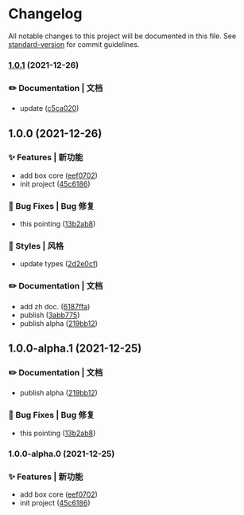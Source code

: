 # Changelog

All notable changes to this project will be documented in this file. See [standard-version](https://github.com/conventional-changelog/standard-version) for commit guidelines.

### [1.0.1](https://github.com/Keylenn/boxjs/compare/v1.0.0...v1.0.1) (2021-12-26)


### ✏️ Documentation | 文档

* update ([c5ca020](https://github.com/Keylenn/boxjs/commit/c5ca0206474009c9629c37637b704aed20f21d1c))

## 1.0.0 (2021-12-26)


### ✨ Features | 新功能

* add box core ([eef0702](https://github.com/Keylenn/boxjs/commit/eef070205d93d2eedaee10284acec207e3655a64))
* init project ([45c6186](https://github.com/Keylenn/boxjs/commit/45c61862d85e0431d2383dee1ffe0ce545526375))


### 🐛 Bug Fixes | Bug 修复

* this pointing ([13b2ab8](https://github.com/Keylenn/boxjs/commit/13b2ab884052d67195146fe75b0d49af00f7b930))


### 💄 Styles | 风格

* update types ([2d2e0cf](https://github.com/Keylenn/boxjs/commit/2d2e0cf19600213b6f0a669df9184ac89d27fcaa))


### ✏️ Documentation | 文档

* add zh doc. ([6187ffa](https://github.com/Keylenn/boxjs/commit/6187ffac12fbb9f26cd31444b5def0348c230a9b))
* publish ([3abb775](https://github.com/Keylenn/boxjs/commit/3abb775db834efda035bc2140d28c1126760eb85))
* publish alpha ([219bb12](https://github.com/Keylenn/boxjs/commit/219bb12819eab9507449e1068159f6a51853f450))

## 1.0.0-alpha.1 (2021-12-25)

### ✏️ Documentation | 文档

* publish alpha ([219bb12](https://github.com/Keylenn/boxjs/commit/219bb12819eab9507449e1068159f6a51853f450))


### 🐛 Bug Fixes | Bug 修复

* this pointing ([13b2ab8](https://github.com/Keylenn/boxjs/commit/13b2ab884052d67195146fe75b0d49af00f7b930))

### 1.0.0-alpha.0 (2021-12-25)


### ✨ Features | 新功能

* add box core ([eef0702](https://github.com/Keylenn/boxjs/commit/eef070205d93d2eedaee10284acec207e3655a64))
* init project ([45c6186](https://github.com/Keylenn/boxjs/commit/45c61862d85e0431d2383dee1ffe0ce545526375))
